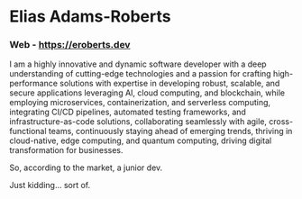 # Elias Adams-Roberts
### Web - https://eroberts.dev

I am a highly innovative and dynamic software developer with a deep understanding of cutting-edge technologies and a passion for crafting high-performance solutions with expertise in developing robust, scalable, and secure applications leveraging AI, cloud computing, and blockchain, while employing microservices, containerization, and serverless computing, integrating CI/CD pipelines, automated testing frameworks, and infrastructure-as-code solutions, collaborating seamlessly with agile, cross-functional teams, continuously staying ahead of emerging trends, thriving in cloud-native, edge computing, and quantum computing, driving digital transformation for businesses. 

So, according to the market, a junior dev.

Just kidding... sort of.
